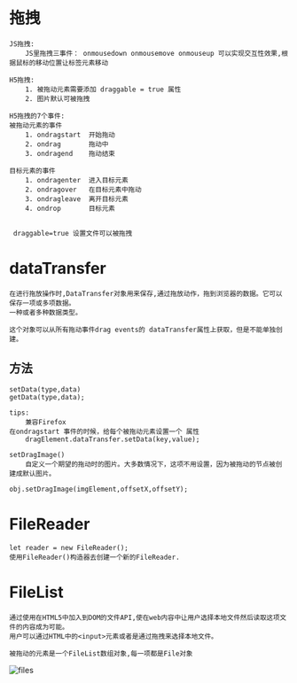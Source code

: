 
# 拖拽
    
    JS拖拽:
        JS里拖拽三事件： onmousedown onmousemove onmouseup 可以实现交互性效果,根据鼠标的移动位置让标签元素移动
        
    H5拖拽:
        1. 被拖动元素需要添加 draggable = true 属性
        2. 图片默认可被拖拽
     
    H5拖拽的7个事件:   
    被拖动元素的事件
        1. ondragstart  开始拖动
        2. ondrag       拖动中
        3. ondragend    拖动结束
        
    目标元素的事件
        1. ondragenter  进入目标元素
        2. ondragover   在目标元素中拖动
        3. ondragleave  离开目标元素
        4. ondrop       目标元素
        
        
     draggable=true 设置文件可以被拖拽

# dataTransfer
    
    在进行拖放操作时,DataTransfer对象用来保存,通过拖放动作，拖到浏览器的数据。它可以保存一项或多项数据。
    一种或者多种数据类型。
    
    这个对象可以从所有拖动事件drag events的 dataTransfer属性上获取，但是不能单独创建。
    
## 方法

    setData(type,data)
    getData(type,data);
    
    tips:
        兼容Firefox
    在ondragstart 事件的时候，给每个被拖动元素设置一个 属性
        dragElement.dataTransfer.setData(key,value);
    
    setDragImage()
        自定义一个期望的拖动时的图片。大多数情况下，这项不用设置，因为被拖动的节点被创建成默认图片。
        
    obj.setDragImage(imgElement,offsetX,offsetY);
    
# FileReader

    let reader = new FileReader();
    使用FileReader()构造器去创建一个新的FileReader.
    
# FileList
    
    通过使用在HTML5中加入到DOM的文件API,使在web内容中让用户选择本地文件然后读取这项文件的内容成为可能。
    用户可以通过HTML中的<input>元素或者是通过拖拽来选择本地文件。
    
    被拖动的元素是一个FileList数组对象,每一项都是File对象    
    
    
![files](https://developer.mozilla.org/zh-CN/docs/Web/API/File/Using_files_from_web_applications)



